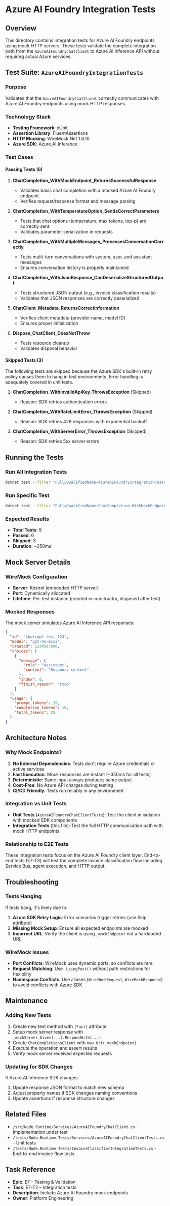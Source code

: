 # Azure AI Foundry Integration Tests

## Overview

This directory contains integration tests for Azure AI Foundry endpoints using mock HTTP servers. These tests validate the complete integration path from the `AzureAIFoundryChatClient` to Azure AI Inference API without requiring actual Azure services.

## Test Suite: `AzureAIFoundryIntegrationTests`

### Purpose
Validates that the `AzureAIFoundryChatClient` correctly communicates with Azure AI Foundry endpoints using mock HTTP responses.

### Technology Stack
- **Testing Framework**: xUnit
- **Assertion Library**: FluentAssertions
- **HTTP Mocking**: WireMock.Net 1.6.10
- **Azure SDK**: Azure.AI.Inference

### Test Cases

#### Passing Tests (6)

1. **ChatCompletion_WithMockEndpoint_ReturnsSuccessfulResponse**
   - Validates basic chat completion with a mocked Azure AI Foundry endpoint
   - Verifies request/response format and message parsing

2. **ChatCompletion_WithTemperatureOption_SendsCorrectParameters**
   - Tests that chat options (temperature, max tokens, top-p) are correctly sent
   - Validates parameter serialization in requests

3. **ChatCompletion_WithMultipleMessages_ProcessesConversationCorrectly**
   - Tests multi-turn conversations with system, user, and assistant messages
   - Ensures conversation history is properly maintained

4. **ChatCompletion_WithJsonResponse_CanDeserializeStructuredOutput**
   - Tests structured JSON output (e.g., invoice classification results)
   - Validates that JSON responses are correctly deserialized

5. **ChatClient_Metadata_ReturnsCorrectInformation**
   - Verifies client metadata (provider name, model ID)
   - Ensures proper initialization

6. **Dispose_ChatClient_DoesNotThrow**
   - Tests resource cleanup
   - Validates disposal behavior

#### Skipped Tests (3)

The following tests are skipped because the Azure SDK's built-in retry policy causes them to hang in test environments. Error handling is adequately covered in unit tests.

1. **ChatCompletion_WithInvalidApiKey_ThrowsException** (Skipped)
   - Reason: SDK retries authentication errors
   
2. **ChatCompletion_WithRateLimitError_ThrowsException** (Skipped)
   - Reason: SDK retries 429 responses with exponential backoff
   
3. **ChatCompletion_WithServerError_ThrowsException** (Skipped)
   - Reason: SDK retries 5xx server errors

## Running the Tests

### Run All Integration Tests
```bash
dotnet test --filter "FullyQualifiedName~AzureAIFoundryIntegrationTests"
```

### Run Specific Test
```bash
dotnet test --filter "FullyQualifiedName~ChatCompletion_WithMockEndpoint_ReturnsSuccessfulResponse"
```

### Expected Results
- **Total Tests**: 9
- **Passed**: 6
- **Skipped**: 3
- **Duration**: ~350ms

## Mock Server Details

### WireMock Configuration
- **Server**: Kestrel (embedded HTTP server)
- **Port**: Dynamically allocated
- **Lifetime**: Per-test instance (created in constructor, disposed after test)

### Mocked Responses
The mock server simulates Azure AI Inference API responses:

```json
{
  "id": "chatcmpl-test-123",
  "model": "gpt-4o-mini",
  "created": 1234567890,
  "choices": [
    {
      "message": {
        "role": "assistant",
        "content": "Response content"
      },
      "index": 0,
      "finish_reason": "stop"
    }
  ],
  "usage": {
    "prompt_tokens": 15,
    "completion_tokens": 10,
    "total_tokens": 25
  }
}
```

## Architecture Notes

### Why Mock Endpoints?
1. **No External Dependencies**: Tests don't require Azure credentials or active services
2. **Fast Execution**: Mock responses are instant (~350ms for all tests)
3. **Deterministic**: Same input always produces same output
4. **Cost-Free**: No Azure API charges during testing
5. **CI/CD Friendly**: Tests run reliably in any environment

### Integration vs Unit Tests
- **Unit Tests** (`AzureAIFoundryChatClientTests`): Test the client in isolation with mocked SDK components
- **Integration Tests** (this file): Test the full HTTP communication path with mock HTTP endpoints

### Relationship to E2E Tests
These integration tests focus on the Azure AI Foundry client layer. End-to-end tests (E7-T3) will test the complete invoice classification flow including Service Bus, agent execution, and HTTP output.

## Troubleshooting

### Tests Hanging
If tests hang, it's likely due to:
1. **Azure SDK Retry Logic**: Error scenarios trigger retries (use Skip attribute)
2. **Missing Mock Setup**: Ensure all expected endpoints are mocked
3. **Incorrect URL**: Verify the client is using `_mockEndpoint` not a hardcoded URL

### WireMock Issues
- **Port Conflicts**: WireMock uses dynamic ports, so conflicts are rare
- **Request Matching**: Use `.UsingPost()` without path restrictions for flexibility
- **Namespace Conflicts**: Use aliases (`WireMockRequest`, `WireMockResponse`) to avoid conflicts with Azure SDK

## Maintenance

### Adding New Tests
1. Create new test method with `[Fact]` attribute
2. Setup mock server response with `_mockServer.Given(...).RespondWith(...)`
3. Create `ChatCompletionsClient` with `new Uri(_mockEndpoint)`
4. Execute the operation and assert results
5. Verify mock server received expected requests

### Updating for SDK Changes
If Azure.AI.Inference SDK changes:
1. Update response JSON format to match new schema
2. Adjust property names if SDK changes naming conventions
3. Update assertions if response structure changes

## Related Files
- `/src/Node.Runtime/Services/AzureAIFoundryChatClient.cs` - Implementation under test
- `/tests/Node.Runtime.Tests/Services/AzureAIFoundryChatClientTests.cs` - Unit tests
- `/tests/Node.Runtime.Tests/InvoiceClassifierIntegrationTests.cs` - End-to-end invoice flow tests

## Task Reference
- **Epic**: E7 – Testing & Validation
- **Task**: E7-T2 – Integration tests
- **Description**: Include Azure AI Foundry mock endpoints
- **Owner**: Platform Engineering
